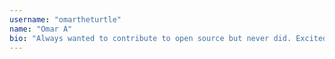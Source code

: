 ```yaml
---
username: "omartheturtle"
name: "Omar A"
bio: "Always wanted to contribute to open source but never did. Excited to contribute!"
---
```


